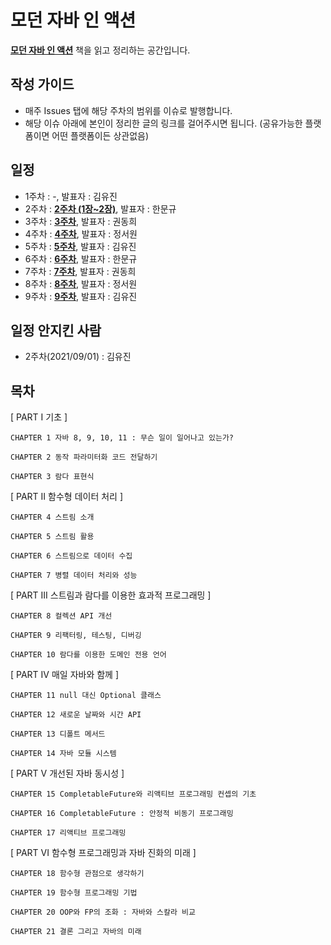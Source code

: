 # 모던 자바 인 액션

[**모던 자바 인 액션**](http://www.yes24.com/Product/Goods/77125987?OzSrank=1) 책을 읽고 정리하는 공간입니다.

## 작성 가이드
* 매주 Issues 탭에 해당 주차의 범위를 이슈로 발행합니다.
* 해당 이슈 아래에 본인이 정리한 글의 링크를 걸어주시면 됩니다. (공유가능한 플랫폼이면 어떤 플랫폼이든 상관없음)

## 일정
* 1주차 : -, 발표자 : 김유진
* 2주차 : [**2주차 (1장~2장)**](https://github.com/hmg0616/moder_java_study/issues/2), 발표자 : 한문규
* 3주차 : [**3주차**](https://github.com/hmg0616/moder_java_study/issues/3), 발표자 : 권동희
* 4주차 : [**4주차**](https://github.com/hmg0616/moder_java_study/issues/4), 발표자 : 정서원
* 5주차 : [**5주차**](https://github.com/hmg0616/moder_java_study/issues/5), 발표자 : 김유진
* 6주차 : [**6주차**](https://github.com/hmg0616/moder_java_study/issues/6), 발표자 : 한문규
* 7주차 : [**7주차**](https://github.com/hmg0616/moder_java_study/issues/7), 발표자 : 권동희
* 8주차 : [**8주차**](https://github.com/hmg0616/moder_java_study/issues/8), 발표자 : 정서원
* 9주차 : [**9주차**](https://github.com/hmg0616/moder_java_study/issues/9), 발표자 : 김유진

## 일정 안지킨 사람
* 2주차(2021/09/01) : 김유진


## 목차
[ PART I 기초 ]
```
CHAPTER 1 자바 8, 9, 10, 11 : 무슨 일이 일어나고 있는가?

CHAPTER 2 동작 파라미터화 코드 전달하기

CHAPTER 3 람다 표현식
```
[ PART II 함수형 데이터 처리 ]
```
CHAPTER 4 스트림 소개

CHAPTER 5 스트림 활용

CHAPTER 6 스트림으로 데이터 수집

CHAPTER 7 병렬 데이터 처리와 성능
```
[ PART III 스트림과 람다를 이용한 효과적 프로그래밍 ]
```
CHAPTER 8 컬렉션 API 개선

CHAPTER 9 리팩터링, 테스팅, 디버깅

CHAPTER 10 람다를 이용한 도메인 전용 언어
```
[ PART IV 매일 자바와 함께 ]
```
CHAPTER 11 null 대신 Optional 클래스

CHAPTER 12 새로운 날짜와 시간 API

CHAPTER 13 디폴트 메서드

CHAPTER 14 자바 모듈 시스템
```
[ PART V 개선된 자바 동시성 ]
```
CHAPTER 15 CompletableFuture와 리액티브 프로그래밍 컨셉의 기초

CHAPTER 16 CompletableFuture : 안정적 비동기 프로그래밍

CHAPTER 17 리액티브 프로그래밍
```
[ PART VI 함수형 프로그래밍과 자바 진화의 미래 ]
```
CHAPTER 18 함수형 관점으로 생각하기

CHAPTER 19 함수형 프로그래밍 기법

CHAPTER 20 OOP와 FP의 조화 : 자바와 스칼라 비교

CHAPTER 21 결론 그리고 자바의 미래
```
